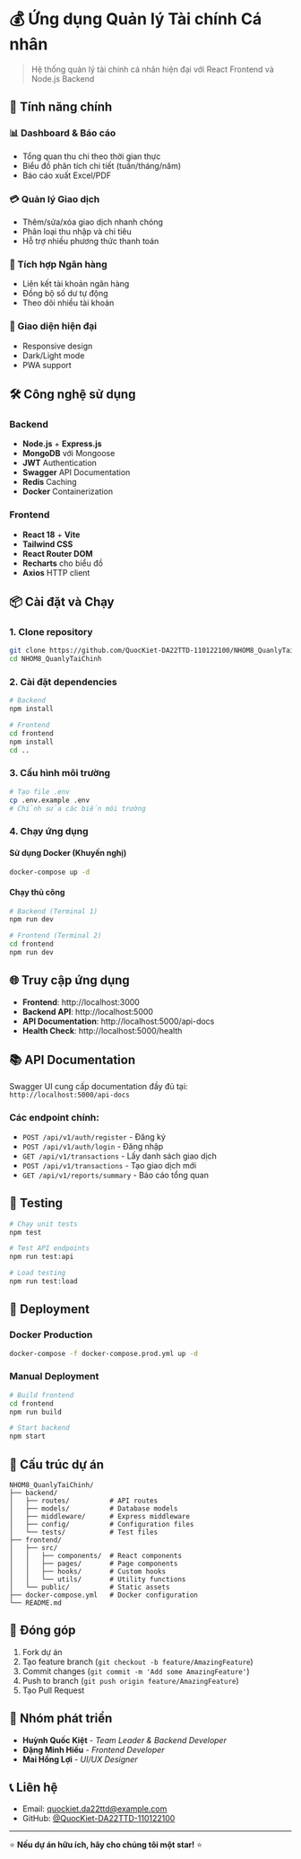 # 💰 Ứng dụng Quản lý Tài chính Cá nhân

> Hệ thống quản lý tài chính cá nhân hiện đại với React Frontend và Node.js Backend

## 🚀 Tính năng chính

### 📊 Dashboard & Báo cáo
- Tổng quan thu chi theo thời gian thực
- Biểu đồ phân tích chi tiết (tuần/tháng/năm)
- Báo cáo xuất Excel/PDF

### 💳 Quản lý Giao dịch
- Thêm/sửa/xóa giao dịch nhanh chóng
- Phân loại thu nhập và chi tiêu
- Hỗ trợ nhiều phương thức thanh toán

### 🏦 Tích hợp Ngân hàng
- Liên kết tài khoản ngân hàng
- Đồng bộ số dư tự động
- Theo dõi nhiều tài khoản

### 📱 Giao diện hiện đại
- Responsive design
- Dark/Light mode
- PWA support

## 🛠️ Công nghệ sử dụng

### Backend
- **Node.js** + **Express.js**
- **MongoDB** với Mongoose
- **JWT** Authentication
- **Swagger** API Documentation
- **Redis** Caching
- **Docker** Containerization

### Frontend
- **React 18** + **Vite**
- **Tailwind CSS**
- **React Router DOM**
- **Recharts** cho biểu đồ
- **Axios** HTTP client

## 📦 Cài đặt và Chạy

### 1. Clone repository
```bash
git clone https://github.com/QuocKiet-DA22TTD-110122100/NHOM8_QuanlyTaiChinh.git
cd NHOM8_QuanlyTaiChinh
```

### 2. Cài đặt dependencies
```bash
# Backend
npm install

# Frontend
cd frontend
npm install
cd ..
```

### 3. Cấu hình môi trường
```bash
# Tạo file .env
cp .env.example .env
# Chỉnh sửa các biến môi trường
```

### 4. Chạy ứng dụng

#### Sử dụng Docker (Khuyến nghị)
```bash
docker-compose up -d
```

#### Chạy thủ công
```bash
# Backend (Terminal 1)
npm run dev

# Frontend (Terminal 2)
cd frontend
npm run dev
```

## 🌐 Truy cập ứng dụng

- **Frontend**: http://localhost:3000
- **Backend API**: http://localhost:5000
- **API Documentation**: http://localhost:5000/api-docs
- **Health Check**: http://localhost:5000/health

## 📚 API Documentation

Swagger UI cung cấp documentation đầy đủ tại: `http://localhost:5000/api-docs`

### Các endpoint chính:
- `POST /api/v1/auth/register` - Đăng ký
- `POST /api/v1/auth/login` - Đăng nhập
- `GET /api/v1/transactions` - Lấy danh sách giao dịch
- `POST /api/v1/transactions` - Tạo giao dịch mới
- `GET /api/v1/reports/summary` - Báo cáo tổng quan

## 🧪 Testing

```bash
# Chạy unit tests
npm test

# Test API endpoints
npm run test:api

# Load testing
npm run test:load
```

## 🚀 Deployment

### Docker Production
```bash
docker-compose -f docker-compose.prod.yml up -d
```

### Manual Deployment
```bash
# Build frontend
cd frontend
npm run build

# Start backend
npm start
```

## 📁 Cấu trúc dự án

```
NHOM8_QuanlyTaiChinh/
├── backend/
│   ├── routes/          # API routes
│   ├── models/          # Database models
│   ├── middleware/      # Express middleware
│   ├── config/          # Configuration files
│   └── tests/           # Test files
├── frontend/
│   ├── src/
│   │   ├── components/  # React components
│   │   ├── pages/       # Page components
│   │   ├── hooks/       # Custom hooks
│   │   └── utils/       # Utility functions
│   └── public/          # Static assets
├── docker-compose.yml   # Docker configuration
└── README.md
```

## 🤝 Đóng góp

1. Fork dự án
2. Tạo feature branch (`git checkout -b feature/AmazingFeature`)
3. Commit changes (`git commit -m 'Add some AmazingFeature'`)
4. Push to branch (`git push origin feature/AmazingFeature`)
5. Tạo Pull Request



## 👥 Nhóm phát triển

- **Huỳnh Quốc Kiệt** - *Team Leader & Backend Developer*
- **Đặng Minh Hiếu** - *Frontend Developer*
- **Mai Hồng Lợi** - *UI/UX Designer*

## 📞 Liên hệ

- Email: quockiet.da22ttd@example.com
- GitHub: [@QuocKiet-DA22TTD-110122100](https://github.com/QuocKiet-DA22TTD-110122100)

---

⭐ **Nếu dự án hữu ích, hãy cho chúng tôi một star!** ⭐
